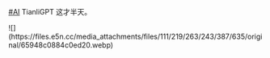 <p><a href="https://e5n.cc/tags/AI" class="mention hashtag" rel="tag">#<span>AI</span></a> TianliGPT 这才半天。</p>
![](https://files.e5n.cc/media_attachments/files/111/219/263/243/387/635/original/65948c0884c0ed20.webp)